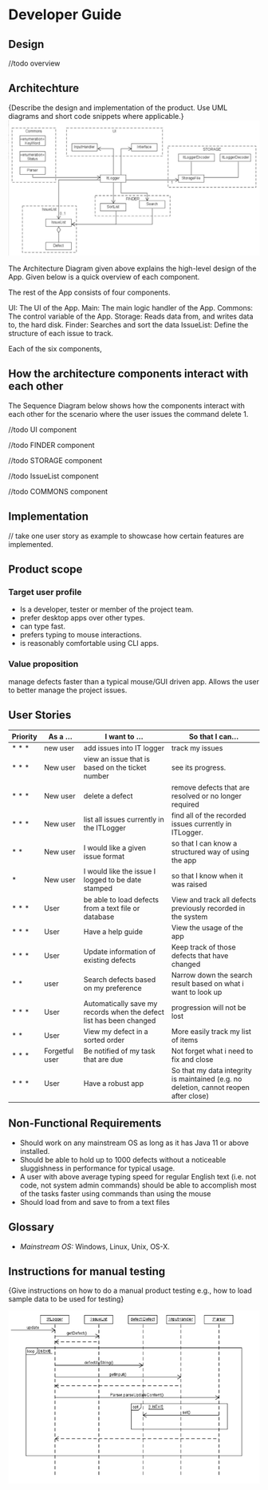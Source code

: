# Developer Guide

## Design
//todo overview

## Architechture
{Describe the design and implementation of the product. Use UML diagrams and short code snippets where applicable.}
![Image of UpdateSequenceDiagram](https://github.com/AY2021S1-TIC4001-3/tp/blob/master/docs/Images/architecture.png)

The Architecture Diagram given above explains the high-level design of the App. Given below is a quick overview of each component.

The rest of the App consists of four components.

UI: The UI of the App.
Main: The main logic handler of the App.
Commons: The control variable of the App.
Storage: Reads data from, and writes data to, the hard disk.
Finder: Searches and sort the data
IssueList: Define the structure of each issue to track.

Each of the six components,

## How the architecture components interact with each other

The Sequence Diagram below shows how the components interact with each other for the scenario where the user issues the command delete 1.

//todo UI component


//todo FINDER component


//todo STORAGE component


//todo IssueList component


//todo COMMONS component


## Implementation
// take one user story as example to showcase how certain features are implemented. 


## Product scope
### Target user profile
* Is a developer, tester or member of the project team.
* prefer desktop apps over other types.
* can type fast.
* prefers typing to mouse interactions.
* is reasonably comfortable using CLI apps.


### Value proposition
manage defects faster than a typical mouse/GUI driven app. Allows the user to better manage the project issues.

## User Stories
 
|Priority| As a … | I want to … | So that I can… |
|--------|----------|---------------|------------------|
|* * * |new user|add issues into IT logger|track my issues|
|* * * |New user|view an issue that is based on the ticket number|see its progress.|
|* * * |New user|delete a defect|remove defects that are resolved or no longer required|
|* * * |New user|list all issues currently in the ITLogger|find all of the recorded issues currently in ITLogger.|
|* * |New user|I would like a given issue format|so that I can know a structured way of using the app|
|* |New user|I would like the issue I logged to be date stamped|so that I know when it was raised|
|* * * |User|be able to load defects from a text file or database|View and track all defects previously recorded in the system|
|* * * |User|Have a help guide|View the usage of the app|
|* * * |User|Update information of existing defects|Keep track of those defects that have changed|
|* * |user|Search defects based on my preference|Narrow down the search result based on what i want to look up|
|* * * |User|Automatically save my records when the defect list has been changed|progression will not be lost|
|* * |User|View my defect in a sorted order|More easily track my list of items|
|* * * |Forgetful user|Be notified of my task that are due|Not forget what i need to fix and close|
|* * * |User|Have a robust app|So that my data integrity is maintained (e.g. no deletion, cannot reopen after close)|


## Non-Functional Requirements

* Should work on any mainstream OS as long as it has Java 11 or above installed.
* Should be able to hold up to 1000 defects without a noticeable sluggishness in performance for typical usage.
* A user with above average typing speed for regular English text (i.e. not code, not system admin commands) should be able to accomplish most of the tasks faster using commands than using the mouse
* Should load from and save to from a text files


## Glossary

* *Mainstream OS:* Windows, Linux, Unix, OS-X.

## Instructions for manual testing

{Give instructions on how to do a manual product testing e.g., how to load sample data to be used for testing}

![Image of UpdateSequenceDiagram](https://github.com/AY2021S1-TIC4001-3/tp/blob/master/docs/Images/updateSequenceDiagram.png)

